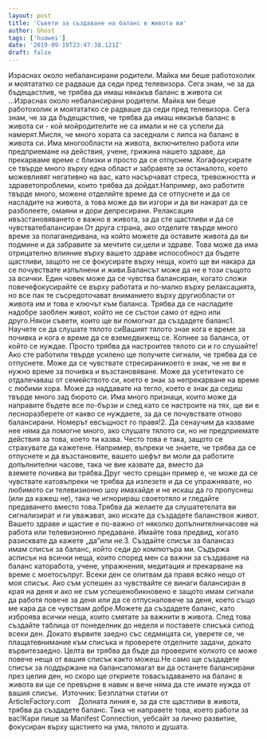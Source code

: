 ```yaml
---
layout: post
title: 'Съвети за създаване на баланс в живота ви'
author: Ghost
tags: ['huawei']
date: '2019-09-19T23:47:38.121Z'
draft: false
---
```


Израснах около небалансирани родители. Майка ми беше работохолик и моятататко се радваше да седи пред телевизора. Сега знам, че за да бъдещастлив, че трябва да имаш някакъв баланс в живота си ...Израснах около небалансирани родители. Майка ми беше работохолик и моятататко се радваше да седи пред телевизора. Сега знам, че за да бъдещастлив, че трябва да имаш някакъв баланс в живота си - кой мойродителите не са имали и не са успели да намерят.Мисля, че много хората са заседнали с липса на баланс в живота си. Има многообласти на живота, включително работа или предприемане на действия, учене, грижина нашето здраве, да прекарваме време с близки и просто да се отпуснем. Когафокусирате се твърде много върху една област и забравяте за останалото, което можевлияят негативно на вас, като насърчават стреса, тревожността и здраветопроблеми, които трябва да дойдат.Например, ако работите твърде много, можене отделяйте време да се отпуснете и да се насладите на живота, а това може да ви изгори и да ви накарат да се разболеете, омаяни и дори депресирани. Релаксация ивъзстановяването е важно в живота, за да сте щастливи и да се чувстватебалансиран.От друга страна, ако отделите твърде много време за полаганедивана, на който можете да оставите живота да ви подмине и да забравите за мечтите си,цели и здраве. Това може да има отрицателно влияние върху вашето здраве испособност да бъдете щастливи, защото не се фокусирате върху неща, които ще ви накара да се почувствате изпълнени и живи.Балансът може да не е този същото за всички. Един човек може да се чувства балансиран, когато сложи повечефокусирайте се върху работата и по-малко върху релаксацията, но все пак те съсредоточават вниманието върху другиобласти от живота им и това е ключът към баланса. Трябва да се насладите надобре заоблен живот, който не се състои само от едно или друго.Някои съвети, които ще ви помогнат да създадете баланс1. Научете се да слушате тялото сиВашият тялото знае кога е време за почивка и кога е време да се вземедвижещ се. Копнее за баланса, от който се нуждае. Просто трябва да настроитев тялото си и го слушайте!Ако сте работили твърде усилено ще получите сигнали, че трябва да се отпуснете. Може да се чувствате стресираникоето е знак, че не ви е нужно време за почивка и възстановяване. Може да усетитекато се отдалечаваш от семейството си, което е знак за непрекарване на време с любими хора. Може да наддавате на тегло, което е знак да седиш твърде много зад бюрото си. Има много признаци, които може да направите бъдете все по-бързи и след като се настроите на тях, ще ви е лесноразберете от какво се нуждаете, за да се почувствате отново балансирани. Номерът евсъщност го правя!2. Да се ​​научим да казваме нее няма да помогне много, ако слушате тялото си, но не предприемате действия за това, което ти казва. Често това е така, защото се страхувате да кажетене. Например, въпреки че знаете, че трябва да се отпуснете и да възстановите, вашето шефът ви моли да работите допълнителни часове, така че вие ​​казвате да, вместо да вземете почивка ви трябва.Друг често срещан пример е, че може да се чувствате катовъпреки че трябва да излезете и да се упражнявате, но любимото си телевизионно шоу имахайде и не искаш да го пропуснеш (или да кажеш не), така че игнорираш своетотяло и гледайте предаването вместо това.Трябва да желаете да слушатетелата ви сигнализират и ги уважават, ако искате да създадете баланствоя живот. Вашето здраве и щастие е по-важно от няколко допълнителничасове на работа или телевизионно предаване. Имайте това предвид, когато разисквате да кажете „да“или не.3. Създайте списък за балансаз имам списък за баланс, който седи до компютъра ми. Съдържа асписък на всички неща, които според мен са важни за създаване на баланс каторабота, учене, упражнения, медитация и прекарване на време с моетосъпруг. Всеки ден се опитвам да правя всяко нещо от моя списък. Ако съм успешен аз чувствайте се винаги балансиран в края на деня и ако не съм успешенобикновено е защото имам сигнали да работя повече за деня или да се отпуснаповече за деня, което също ме кара да се чувствам добре.Можете да създадете баланс, като изброява всички неща, които смятате за важнити в живота. След това създайте таблица от понеделник до неделя и поставете списъка сипод всеки ден. Докато вървите заедно със седмицата си, уверете се, че плащатевнимание към списъка и проверете отделните задачи, докато вървитезаедно. Целта ви трябва да бъде да проверите колкото се може повече неща от вашия списък както можеш.Не само ще създадете списък за поддържане на балансапомагат ви да останете балансирани през целия ден, но скоро ще откриете товасъздаването на баланс в живота ви ще се превърне в навик и вече няма да сте имате нужда от вашия списък.  Източник: Безплатни статии от ArticleFactory.com    Долната линия е, за да сте щастливи в живота, трябва да създадете баланс. Така че направете това, което работи за вас!Кари пише за Manifest Connection, уебсайт за лично развитие, фокусиран върху щастието на ума, тялото и душата.
